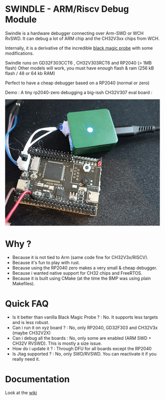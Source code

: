 
SWINDLE - ARM/Riscv Debug Module
=====

Swindle is a hardware debugger connecting over Arm-SWD or WCH RvSWD.
It can debug a lot of ARM chip and the CH32V3xx chips from WCH.

Internally, it is a derivative of the incredible [black magic probe](ttps://black-magic.org/index.html) with some modifications.

Swindle runs on GD32F303CCT6 , CH32V303RCT6 and RP2040 (> 1MB flash)
Other models will work, you must have enough flash & ram (256 kB flash / 48 or 64 kb RAM)

Perfect to have a cheap debugger based on a RP2040 (normal or zero) 

Demo : A tiny rp2040-zero debugging a big-issh CH32V307 eval board :

![screenshot](assets/web/rp2040_ch32.png?raw=true "front")



Why ?
=====
- Because it is not tied to Arm (same code fine for CH32V3x/RISCV).
- Because it's fun to play with rust.
- Because using the RP2040 zero makes a very small & cheap debugger.
- Because i wanted native support for CH32 chips and FreeRTOS.
- Because it is built using CMake (at the time the BMP was using plain Makefiles).



Quick FAQ
==================

* Is it better than vanilla Black Magic Probe ? : No. It supports less targets and is less robust.
* Can i run it on xyz board ? : No, only RP2040,  GD32F303 and CH32V3x (maybe CH32V2X)
* Can i debug all the boards : No, only some are enabled (ARM SWD + CH32V RVSWD). This is mostly a size issue.
* How do i update it ? : Through DFU for all boards except the RP2040
* Is Jtag supported ? : No, only SWD/RVSWD. You can reactivate it if you really need it.


Documentation
==============

Look at the [wiki](https://github.com/mean00/swindle/wiki)
   
   
